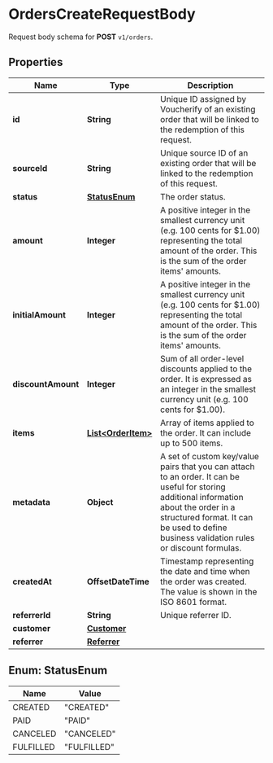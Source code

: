 

# OrdersCreateRequestBody

Request body schema for **POST** `v1/orders`.

## Properties

| Name | Type | Description |
|------------ | ------------- | ------------- |
|**id** | **String** | Unique ID assigned by Voucherify of an existing order that will be linked to the redemption of this request. |
|**sourceId** | **String** | Unique source ID of an existing order that will be linked to the redemption of this request. |
|**status** | [**StatusEnum**](#StatusEnum) | The order status. |
|**amount** | **Integer** | A positive integer in the smallest currency unit (e.g. 100 cents for $1.00) representing the total amount of the order. This is the sum of the order items&#39; amounts. |
|**initialAmount** | **Integer** | A positive integer in the smallest currency unit (e.g. 100 cents for $1.00) representing the total amount of the order. This is the sum of the order items&#39; amounts. |
|**discountAmount** | **Integer** | Sum of all order-level discounts applied to the order. It is expressed as an integer in the smallest currency unit (e.g. 100 cents for $1.00). |
|**items** | [**List&lt;OrderItem&gt;**](OrderItem.md) | Array of items applied to the order. It can include up to 500 items. |
|**metadata** | **Object** | A set of custom key/value pairs that you can attach to an order. It can be useful for storing additional information about the order in a structured format. It can be used to define business validation rules or discount formulas. |
|**createdAt** | **OffsetDateTime** | Timestamp representing the date and time when the order was created. The value is shown in the ISO 8601 format. |
|**referrerId** | **String** | Unique referrer ID. |
|**customer** | [**Customer**](Customer.md) |  |
|**referrer** | [**Referrer**](Referrer.md) |  |



## Enum: StatusEnum

| Name | Value |
|---- | -----|
| CREATED | &quot;CREATED&quot; |
| PAID | &quot;PAID&quot; |
| CANCELED | &quot;CANCELED&quot; |
| FULFILLED | &quot;FULFILLED&quot; |



